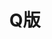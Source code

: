 ---
title: Q版
type: "gallery"
layout: "gallery"
img: https://cdn.jsdelivr.net/gh/shaoshaossm/images/Q%E7%89%88/20.jpg
---